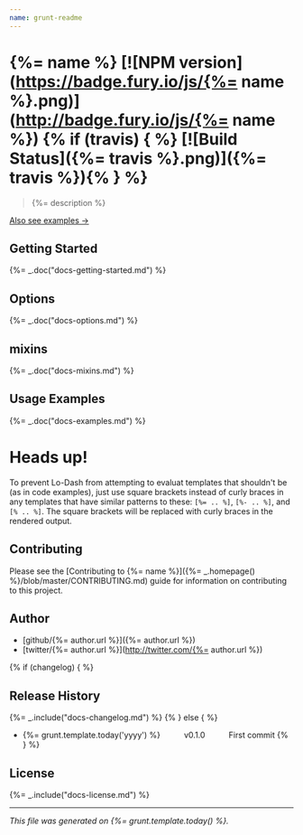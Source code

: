 ```yaml
---
name: grunt-readme
---
```

# {%= name %} [![NPM version](https://badge.fury.io/js/{%= name %}.png)](http://badge.fury.io/js/{%= name %}) {% if (travis) { %} [![Build Status]({%= travis %}.png)]({%= travis %}){% } %}

> {%= description %}

[Also see examples →](./EXAMPLES.md)

## Getting Started
{%= _.doc("docs-getting-started.md") %}

## Options
{%= _.doc("docs-options.md") %}

## mixins
{%= _.doc("docs-mixins.md") %}

## Usage Examples
{%= _.doc("docs-examples.md") %}

# Heads up!
To prevent Lo-Dash from attempting to evaluat templates that shouldn't be (as in code examples), just use square brackets instead of curly braces in any templates that have similar patterns to these: `[%= .. %]`, `[%- .. %]`, and `[% .. %]`. The square brackets will be replaced with curly braces in the rendered output.

## Contributing
Please see the [Contributing to {%= name %}]({%= _.homepage() %}/blob/master/CONTRIBUTING.md) guide for information on contributing to this project.

## Author

+ [github/{%= author.url %}]({%= author.url %})
+ [twitter/{%= author.url %}](http://twitter.com/{%= author.url %})

{% if (changelog) { %}
## Release History
{%= _.include("docs-changelog.md") %} {% } else { %}
 * {%= grunt.template.today('yyyy') %}   v0.1.0   First commit
{% } %}

## License
{%= _.include("docs-license.md") %}

***

_This file was generated on {%= grunt.template.today() %}._

[minimatch]: https://github.com/isaacs/minimatch
